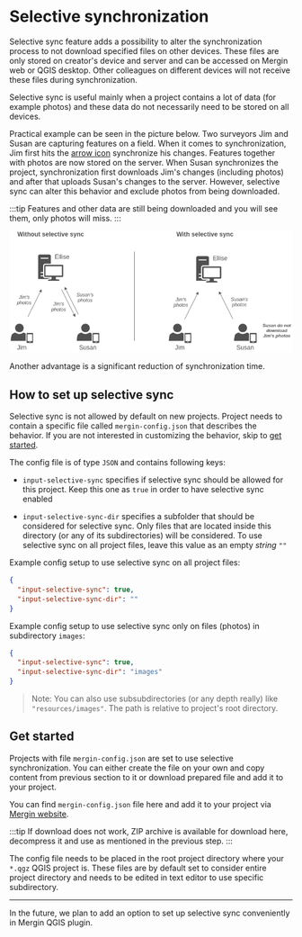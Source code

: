 # Selective synchronization

<Badge text="Since Input 1.0.0" type="info"/>

Selective sync feature adds a possibility to alter the synchronization process to not download specified files on other devices. These files are only stored on creator's device and server and can be accessed on Mergin web or QGIS desktop. Other colleagues on different devices will not receive these files during synchronization.

Selective sync is useful mainly when a project contains a lot of data (for example photos) and these data do not necessarily need to be stored on all devices. 

Practical example can be seen in the picture below. Two surveyors Jim and Susan are capturing features on a field. When it comes to synchronization, Jim first hits the [arrow icon](./data_sync.md) synchronize his changes. Features together with photos are now stored on the server. When Susan synchronizes the project, synchronization first downloads Jim's changes (including photos) and after that uploads Susan's changes to the server. However, selective sync can alter this behavior and exclude photos from being downloaded.

:::tip
Features and other data are still being downloaded and you will see them, only photos will miss.
:::

![Example](./images/selective-sync.png)

Another advantage is a significant reduction of synchronization time.

## How to set up selective sync

Selective sync is not allowed by default on new projects. Project needs to contain a specific file called `mergin-config.json` that describes the behavior. If you are not interested in customizing the behavior, skip to [get started](#get-started).

The config file is of type `JSON` and contains following keys:

 - `input-selective-sync` specifies if selective sync should be allowed for this project. Keep this one as `true` in order to have selective sync enabled

 - `input-selective-sync-dir` specifies a subfolder that should be considered for selective sync. Only files that are located inside this directory (or any of its subdirectories) will be considered. To use selective sync on all project files, leave this value as an empty _string_ `""`


Example config setup to use selective sync on all project files:

```json
{
  "input-selective-sync": true,
  "input-selective-sync-dir": "" 
}
```

Example config setup to use selective sync only on files (photos) in subdirectory `images`:
```json
{
  "input-selective-sync": true,
  "input-selective-sync-dir": "images" 
}
```

> Note: You can also use subsubdirectories (or any depth really) like `"resources/images"`. The path is relative to project's root directory.

## Get started 

Projects with file `mergin-config.json` are set to use selective synchronization. You can either create the file on your own and copy content from previous section to it or download prepared file and add it to your project.

You can find `mergin-config.json` file <a :href="$withBase('/mergin-config.json')" download>here</a> and add it to your project via [Mergin website](https://public.cloudmergin.com/). 

:::tip
If download does not work, ZIP archive is available for download <a :href="$withBase('/mergin-config.zip')" download>here</a>, decompress it and use as mentioned in the previous step.
:::

The config file needs to be placed in the root project directory where your `*.qgz` QGIS project is. These files are by default set to consider entire project directory and needs to be edited in text editor to use specific subdirectory.

---

In the future, we plan to add an option to set up selective sync conveniently in Mergin QGIS plugin.

